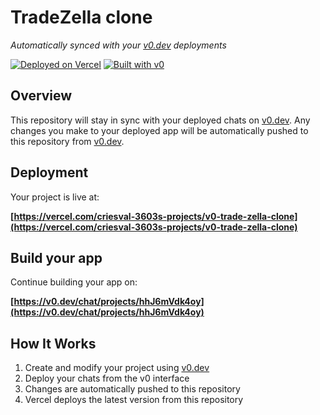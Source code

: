 # TradeZella clone

*Automatically synced with your [v0.dev](https://v0.dev) deployments*

[![Deployed on Vercel](https://img.shields.io/badge/Deployed%20on-Vercel-black?style=for-the-badge&logo=vercel)](https://vercel.com/criesval-3603s-projects/v0-trade-zella-clone)
[![Built with v0](https://img.shields.io/badge/Built%20with-v0.dev-black?style=for-the-badge)](https://v0.dev/chat/projects/hhJ6mVdk4oy)

## Overview

This repository will stay in sync with your deployed chats on [v0.dev](https://v0.dev).
Any changes you make to your deployed app will be automatically pushed to this repository from [v0.dev](https://v0.dev).

## Deployment

Your project is live at:

**[https://vercel.com/criesval-3603s-projects/v0-trade-zella-clone](https://vercel.com/criesval-3603s-projects/v0-trade-zella-clone)**

## Build your app

Continue building your app on:

**[https://v0.dev/chat/projects/hhJ6mVdk4oy](https://v0.dev/chat/projects/hhJ6mVdk4oy)**

## How It Works

1. Create and modify your project using [v0.dev](https://v0.dev)
2. Deploy your chats from the v0 interface
3. Changes are automatically pushed to this repository
4. Vercel deploys the latest version from this repository
